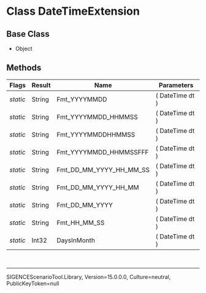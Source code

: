 # Class DateTimeExtension
## Base Class
- Object
## Methods
Flags|Result|Name|Parameters
-|-|-|-
*static*|String|Fmt_YYYYMMDD|( DateTime dt )
*static*|String|Fmt_YYYYMMDD_HHMMSS|( DateTime dt )
*static*|String|Fmt_YYYYMMDDHHMMSS|( DateTime dt )
*static*|String|Fmt_YYYYMMDD_HHMMSSFFF|( DateTime dt )
*static*|String|Fmt_DD_MM_YYYY_HH_MM_SS|( DateTime dt )
*static*|String|Fmt_DD_MM_YYYY_HH_MM|( DateTime dt )
*static*|String|Fmt_DD_MM_YYYY|( DateTime dt )
*static*|String|Fmt_HH_MM_SS|( DateTime dt )
*static*|Int32|DaysInMonth|( DateTime dt )

<br /><hr />
SIGENCEScenarioTool.Library, Version=15.0.0.0, Culture=neutral, PublicKeyToken=null
